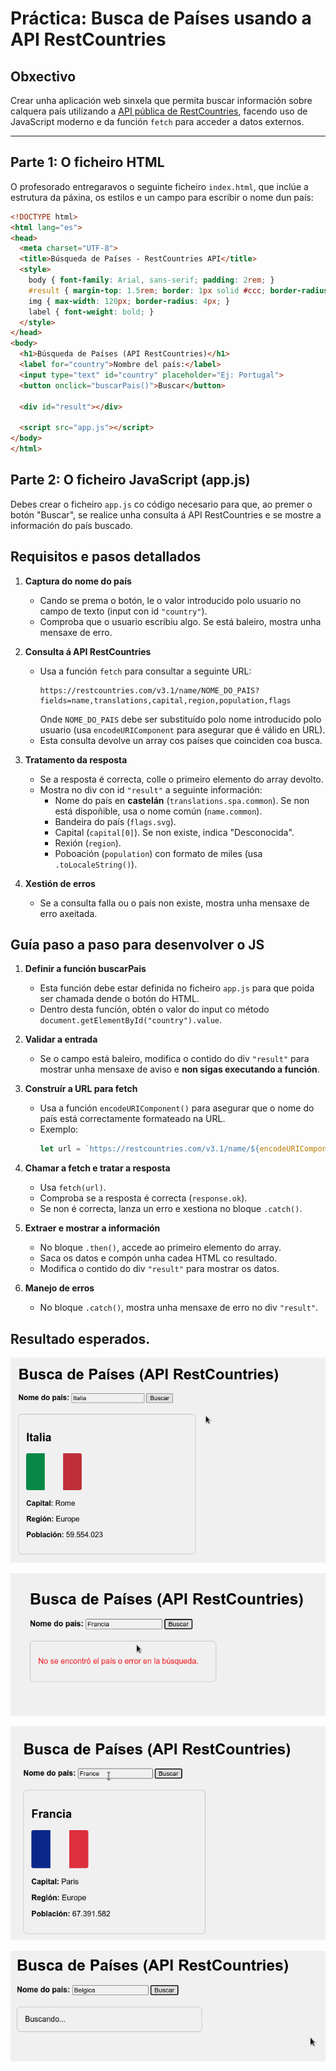 # Práctica: Busca de Países usando a API RestCountries

## Obxectivo
Crear unha aplicación web sinxela que permita buscar información sobre calquera país utilizando a [API pública de RestCountries](https://restcountries.com/), facendo uso de JavaScript moderno e da función `fetch` para acceder a datos externos.

---

## Parte 1: O ficheiro HTML

O profesorado entregaravos o seguinte ficheiro `index.html`, que inclúe a estrutura da páxina, os estilos e un campo para escribir o nome dun país:

```html
<!DOCTYPE html>
<html lang="es">
<head>
  <meta charset="UTF-8">
  <title>Búsqueda de Países - RestCountries API</title>
  <style>
    body { font-family: Arial, sans-serif; padding: 2rem; }
    #result { margin-top: 1.5rem; border: 1px solid #ccc; border-radius: 8px; padding: 1rem; width: 350px; }
    img { max-width: 120px; border-radius: 4px; }
    label { font-weight: bold; }
  </style>
</head>
<body>
  <h1>Búsqueda de Países (API RestCountries)</h1>
  <label for="country">Nombre del país:</label>
  <input type="text" id="country" placeholder="Ej: Portugal">
  <button onclick="buscarPais()">Buscar</button>

  <div id="result"></div>

  <script src="app.js"></script>
</body>
</html>
```

## Parte 2: O ficheiro JavaScript (app.js)

Debes crear o ficheiro `app.js` co código necesario para que, ao premer o botón "Buscar", se realice unha consulta á API RestCountries e se mostre a información do país buscado.



## Requisitos e pasos detallados

1. **Captura do nome do país**
   - Cando se prema o botón, le o valor introducido polo usuario no campo de texto (input con id `"country"`).
   - Comproba que o usuario escribiu algo. Se está baleiro, mostra unha mensaxe de erro.

2. **Consulta á API RestCountries**
   - Usa a función `fetch` para consultar a seguinte URL:
     ```
     https://restcountries.com/v3.1/name/NOME_DO_PAIS?fields=name,translations,capital,region,population,flags
     ```
     Onde `NOME_DO_PAIS` debe ser substituído polo nome introducido polo usuario (usa `encodeURIComponent` para asegurar que é válido en URL).
   - Esta consulta devolve un array cos países que coinciden coa busca.

3. **Tratamento da resposta**
   - Se a resposta é correcta, colle o primeiro elemento do array devolto.
   - Mostra no div con id `"result"` a seguinte información:
     - Nome do país en **castelán** (`translations.spa.common`). Se non está dispoñible, usa o nome común (`name.common`).
     - Bandeira do país (`flags.svg`).
     - Capital (`capital[0]`). Se non existe, indica "Desconocida".
     - Rexión (`region`).
     - Poboación (`population`) con formato de miles (usa `.toLocaleString()`).

4. **Xestión de erros**
   - Se a consulta falla ou o país non existe, mostra unha mensaxe de erro axeitada.


## Guía paso a paso para desenvolver o JS

1. **Definir a función buscarPais**
   - Esta función debe estar definida no ficheiro `app.js` para que poida ser chamada dende o botón do HTML.
   - Dentro desta función, obtén o valor do input co método `document.getElementById("country").value`.

2. **Validar a entrada**
   - Se o campo está baleiro, modifica o contido do div `"result"` para mostrar unha mensaxe de aviso e **non sigas executando a función**.

3. **Construír a URL para fetch**
   - Usa a función `encodeURIComponent()` para asegurar que o nome do país está correctamente formateado na URL.
   - Exemplo:
     ```javascript
     let url = `https://restcountries.com/v3.1/name/${encodeURIComponent(nombre)}?fields=name,translations,capital,region,population,flags`;
     ```

4. **Chamar a fetch e tratar a resposta**
   - Usa `fetch(url)`.
   - Comproba se a resposta é correcta (`response.ok`).
   - Se non é correcta, lanza un erro e xestiona no bloque `.catch()`.

5. **Extraer e mostrar a información**
   - No bloque `.then()`, accede ao primeiro elemento do array.
   - Saca os datos e compón unha cadea HTML co resultado.
   - Modifica o contido do div `"result"` para mostrar os datos.

6. **Manejo de erros**
   - No bloque `.catch()`, mostra unha mensaxe de erro no div `"result"`.

## Resultado esperados.

![alt text](01.png)

![alt text](02.png)

![alt text](03.png)

![alt text](04.png)